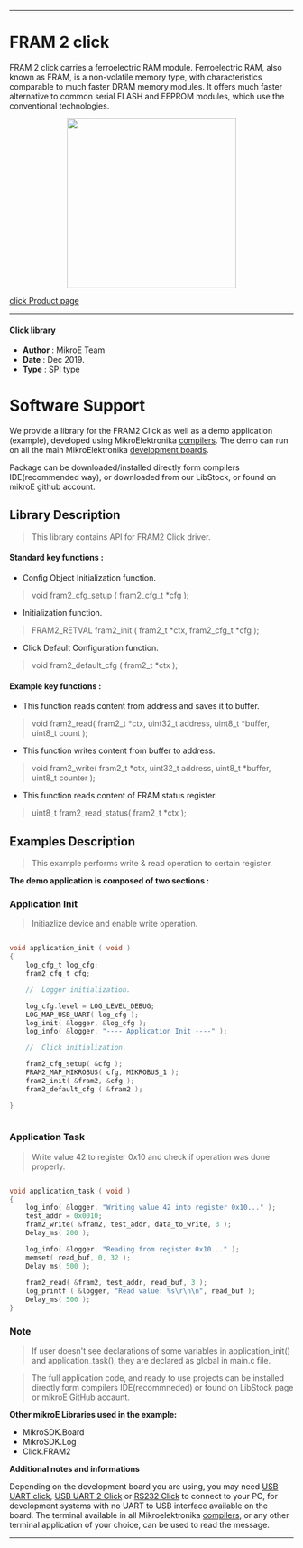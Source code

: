 

---
# FRAM 2 click

FRAM 2 click carries a ferroelectric RAM module. Ferroelectric RAM, also known as FRAM, is a non-volatile memory type, with characteristics comparable to much faster DRAM memory modules. It offers much faster alternative to common serial FLASH and EEPROM modules, which use the conventional technologies.

<p align="center">
  <img src="https://download.mikroe.com/images/click_for_ide/fram2_click.png" height=300px>
</p>

[click Product page](https://www.mikroe.com/fram-2-click)

---


#### Click library 

- **Author**        : MikroE Team
- **Date**          : Dec 2019.
- **Type**          : SPI type


# Software Support

We provide a library for the FRAM2 Click 
as well as a demo application (example), developed using MikroElektronika 
[compilers](https://shop.mikroe.com/compilers). 
The demo can run on all the main MikroElektronika [development boards](https://shop.mikroe.com/development-boards).

Package can be downloaded/installed directly form compilers IDE(recommended way), or downloaded from our LibStock, or found on mikroE github account. 

## Library Description

> This library contains API for FRAM2 Click driver.

#### Standard key functions :

- Config Object Initialization function.
> void fram2_cfg_setup ( fram2_cfg_t *cfg ); 
 
- Initialization function.
> FRAM2_RETVAL fram2_init ( fram2_t *ctx, fram2_cfg_t *cfg );

- Click Default Configuration function.
> void fram2_default_cfg ( fram2_t *ctx );


#### Example key functions :

- This function reads content from address and saves it to buffer.
> void fram2_read( fram2_t *ctx, uint32_t address, uint8_t *buffer, uint8_t count ); 

- This function writes content from buffer to address.
> void fram2_write( fram2_t *ctx, uint32_t address, uint8_t *buffer, uint8_t counter );

- This function reads content of FRAM status register.
> uint8_t fram2_read_status( fram2_t *ctx ); 

## Examples Description

> This example performs write & read operation to certain register.

**The demo application is composed of two sections :**

### Application Init 

> Initiazlize device and enable write operation.

```c

void application_init ( void )
{
    log_cfg_t log_cfg;
    fram2_cfg_t cfg;

    //  Logger initialization.

    log_cfg.level = LOG_LEVEL_DEBUG;
    LOG_MAP_USB_UART( log_cfg );
    log_init( &logger, &log_cfg );
    log_info( &logger, "---- Application Init ----" );

    //  Click initialization.

    fram2_cfg_setup( &cfg );
    FRAM2_MAP_MIKROBUS( cfg, MIKROBUS_1 );
    fram2_init( &fram2, &cfg );
    fram2_default_cfg ( &fram2 );

}
  
```

### Application Task

> Write value 42 to register 0x10 and check if operation was done properly.

```c

void application_task ( void )
{
    log_info( &logger, "Writing value 42 into register 0x10..." );  
    test_addr = 0x0010;  
    fram2_write( &fram2, test_addr, data_to_write, 3 );
    Delay_ms( 200 );

    log_info( &logger, "Reading from register 0x10..." );
    memset( read_buf, 0, 32 );
    Delay_ms( 500 );
    
    fram2_read( &fram2, test_addr, read_buf, 3 );
    log_printf ( &logger, "Read value: %s\r\n\n", read_buf );
    Delay_ms( 500 );
} 

```

### Note

> If user doesn't see declarations of some variables in application_init() and application_task(),
they are declared as global in main.c file.

> The full application code, and ready to use projects can be  installed directly form compilers IDE(recommneded) or found on LibStock page or mikroE GitHub accaunt.

**Other mikroE Libraries used in the example:** 

- MikroSDK.Board
- MikroSDK.Log
- Click.FRAM2

**Additional notes and informations**

Depending on the development board you are using, you may need 
[USB UART click](https://shop.mikroe.com/usb-uart-click), 
[USB UART 2 Click](https://shop.mikroe.com/usb-uart-2-click) or 
[RS232 Click](https://shop.mikroe.com/rs232-click) to connect to your PC, for 
development systems with no UART to USB interface available on the board. The 
terminal available in all Mikroelektronika 
[compilers](https://shop.mikroe.com/compilers), or any other terminal application 
of your choice, can be used to read the message.



---
